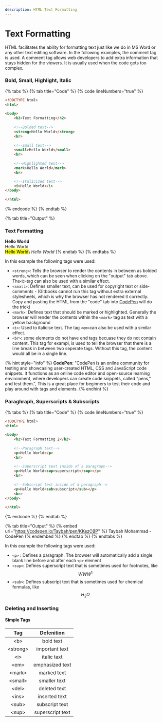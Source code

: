 ```yaml
---
description: HTML Text Formatting
---
```


# Text Formatting

HTML facilitates the ability for formatting text just like we do in MS Word or any other text editing software. In the following examples, the comment tag is used. A comment tag allows web developers to add extra information that stays hidden for the viewers. It is usually used when the code gets too complex.&#x20;

### Bold, Small, Highlight, Italic

{% tabs %}
{% tab title="Code" %}
{% code lineNumbers="true" %}
```html
<!DOCTYPE html>
<html>
  
<body>
    <h2>Text Formatting</h2>
      
    <!--Bolded text-->
    <strong>Hello World</strong>
    <br>
      
    <!--Small text-->
    <small>Hello World</small>
    <br>
      
    <!--Highlighted text-->
    <mark>Hello World</mark>
    <br>

    <!--Italicized text-->
    <i>Hello World</i>
</body>
  
</html>
```
{% endcode %}
{% endtab %}

{% tab title="Output" %}
### Text Formatting

**Hello World**\
Hello World\
<mark style="background-color:yellow;">Hello World</mark>\ <mark style="background-color:yellow;"></mark>_Hello World_
{% endtab %}
{% endtabs %}

In this example the following tags were used:&#x20;

* `<strong>`: Tells the browser to render the contents in between as bolded words, which can be seen when clicking on the "output" tab above. The`<b>`tag can also be used with a similar effect.
* `<small>`: Defines smaller text, can be used for copyright text or side-comments - (Gitbooks cannot run this tag without extra external stylesheets, which is why the browser has not rendered it correctly. Copy and pasting the HTML from the "code" tab into [CodePen](https://codepen.io/Taybah/pen/LYrNjyL) will do the trick)&#x20;
* `<mark>`: Defines text that should be marked or highlighted. Generally the browser will render the contents within the `<mark>` tag as text with a yellow background
* `<i>`: Used to italicise text. The tag `<em>`can also be used with a similar effect.&#x20;
* `<br>`: some elements do not have end tags becuase they do not contain content. This tag for exampl, is used to tell the browser that there is a line break in between two seperate tags. Without this tag, the content would all be in a single line.&#x20;

{% hint style="info" %}
**CodePen**: "CodePen is an online community for testing and showcasing user-created HTML, CSS and JavaScript code snippets. It functions as an online code editor and open-source learning environment, where developers can create code snippets, called "pens," and test them.", This is a great place for beginners to test their code and play around with tags and elements.
{% endhint %}

### Paraghraph, Superscripts & Subscripts

{% tabs %}
{% tab title="Code" %}
{% code lineNumbers="true" %}
```html
<!DOCTYPE html>
<html>
  
<body>
    <h2>Text Formatting 2</h2>
      
    <!--Paragraph text-->
    <p>Hello World</p>
    <br>
      
    <!--Superscript text inside of a paragraph-->
    <p>Hello World<sup>superscript</sup></p>
    <br>
      
    <!--Subscript text inside of a paragraph-->
    <p>Hello World<sub>subscript</sub></p>
    <br>
</body>
  
</html>
```
{% endcode %}
{% endtab %}

{% tab title="Output" %}
{% embed url="https://codepen.io/Taybah/pen/KKezOBP" %}
Taybah Mohammad - CodePen
{% endembed %}
{% endtab %}
{% endtabs %}

In this example the following tags were used:&#x20;

* `<p>` : Defines a paragraph. The browser will automatically add a single blank line before and after each `<p>` element
* `<sup>`: Defines superscript text that is sometimes used for footnotes, like $$WWW^1$$
* `<sub>`: Defines subscript text that is sometimes used for chemical formulas, like $$H_2O$$

### Deleting and Inserting

#### Simple Tags

|    Tag    |    Defenition    |
| :-------: | :--------------: |
|    \<b>   |     bold text    |
| \<strong> |  important text  |
|    \<i>   |    italic text   |
|   \<em>   |  emphasized text |
|  \<mark>  |    marked text   |
|  \<small> |   smaller text   |
|   \<del>  |   deleted text   |
|   \<ins>  |   inserted text  |
|   \<sub>  |  subscript text  |
|   \<sup>  | superscript text |
